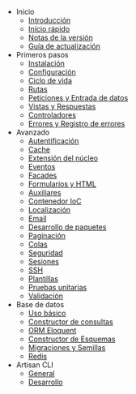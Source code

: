 - Inicio
    - [Introducción](/page/introduction)
    - [Inicio rápido](/page/quick)
    - [Notas de la versión](/page/releases)
    - [Guía de actualización](/page/upgrade)
- Primeros pasos
    - [Instalación](/page/installation)
    - [Configuración](/page/configuration)
    - [Ciclo de vida](/page/lifecycle)
    - [Rutas](/page/routing)
    - [Peticiones y Entrada de datos](/page/requests)
    - [Vistas y Respuestas](/page/responses)
    - [Controladores](/page/controllers)
    - [Errores y Registro de errores](/page/errors)
- Avanzado
    - [Autentificación](/page/security)
    - [Cache](/page/cache)
    - [Extensión del núcleo](/page/extending)
    - [Eventos](/page/events)
    - [Facades](/page/facades)
    - [Formularios y HTML](/page/html)
    - [Auxiliares](/page/helpers)
    - [Contenedor IoC](/page/ioc)
    - [Localización](/page/localization)
    - [Email](/page/mail)
    - [Desarrollo de paquetes](/page/packages)
    - [Paginación](/page/pagination)
    - [Colas](/page/queues)
    - [Seguridad](/page/security)
    - [Sesiones](/page/session)
    - [SSH](/page/ssh)
    - [Plantillas](/page/templates)
    - [Pruebas unitarias](/page/testing)
    - [Validación](/page/validation)
- Base de datos
    - [Uso básico](/page/database)
    - [Constructor de consultas](/page/queries)
    - [ORM Eloquent](/page/eloquent)
    - [Constructor de Esquemas](/page/schema)
    - [Migraciones y Semillas](/page/migrations)
    - [Redis](/page/redis)
- Artisan CLI
    - [General](/page/artisan)
    - [Desarrollo](/page/commands)

